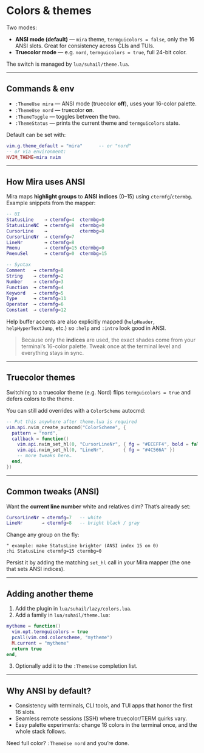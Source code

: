 # Colors & themes

Two modes:

- **ANSI mode (default)** — `mira` theme, `termguicolors = false`, only the 16 ANSI slots. Great for consistency across CLIs and TUIs.
- **Truecolor mode** — e.g. `nord`, `termguicolors = true`, full 24-bit color.

The switch is managed by `lua/suhail/theme.lua`.

---

## Commands & env

- `:ThemeUse mira` — ANSI mode (truecolor **off**), uses your 16-color palette.
- `:ThemeUse nord` — truecolor **on**.
- `:ThemeToggle` — toggles between the two.
- `:ThemeStatus` — prints the current theme and `termguicolors` state.

Default can be set with:

```lua
vim.g.theme_default = "mira"      -- or "nord"
-- or via environment:
NVIM_THEME=mira nvim
```

---

## How Mira uses ANSI

Mira maps **highlight groups** to **ANSI indices** (0–15) using `ctermfg`/`ctermbg`. Example snippets from the mapper:

```lua
-- UI
StatusLine    → ctermfg=4  ctermbg=0
StatusLineNC  → ctermfg=8  ctermbg=0
CursorLine    →            ctermbg=8
CursorLineNr  → ctermfg=7
LineNr        → ctermfg=8
Pmenu         → ctermfg=15 ctermbg=0
PmenuSel      → ctermfg=0  ctermbg=15

-- Syntax
Comment   → ctermfg=8
String    → ctermfg=2
Number    → ctermfg=3
Function  → ctermfg=4
Keyword   → ctermfg=5
Type      → ctermfg=11
Operator  → ctermfg=6
Constant  → ctermfg=12
```

Help buffer accents are also explicitly mapped (`helpHeader`, `helpHyperTextJump`, etc.) so `:help` and `:intro` look good in ANSI.

> Because only the **indices** are used, the exact shades come from your terminal’s 16-color palette. Tweak once at the terminal level and everything stays in sync.

---

## Truecolor themes

Switching to a truecolor theme (e.g. Nord) flips `termguicolors = true` and defers colors to the theme.

You can still add overrides with a `ColorScheme` autocmd:

```lua
-- Put this anywhere after theme.lua is required
vim.api.nvim_create_autocmd("ColorScheme", {
  pattern = "nord",
  callback = function()
    vim.api.nvim_set_hl(0, "CursorLineNr", { fg = "#ECEFF4", bold = false })
    vim.api.nvim_set_hl(0, "LineNr",       { fg = "#4C566A" })
    -- more tweaks here…
  end,
})
```

---

## Common tweaks (ANSI)

Want the **current line number** white and relatives dim? That’s already set:

```lua
CursorLineNr → ctermfg=7   -- white
LineNr       → ctermfg=8   -- bright black / gray
```

Change any group on the fly:

```vim
" example: make StatusLine brighter (ANSI index 15 on 0)
:hi StatusLine ctermfg=15 ctermbg=0
```

Persist it by adding the matching `set_hl` call in your Mira mapper (the one that sets ANSI indices).

---

## Adding another theme

1. Add the plugin in `lua/suhail/lazy/colors.lua`.
2. Add a family in `lua/suhail/theme.lua`:

```lua
mytheme = function()
  vim.opt.termguicolors = true
  pcall(vim.cmd.colorscheme, "mytheme")
  M.current = "mytheme"
  return true
end,
```

3. Optionally add it to the `:ThemeUse` completion list.

---

## Why ANSI by default?

- Consistency with terminals, CLI tools, and TUI apps that honor the first 16 slots.
- Seamless remote sessions (SSH) where truecolor/TERM quirks vary.
- Easy palette experiments: change 16 colors in the terminal once, and the whole stack follows.

Need full color? `:ThemeUse nord` and you’re done.
